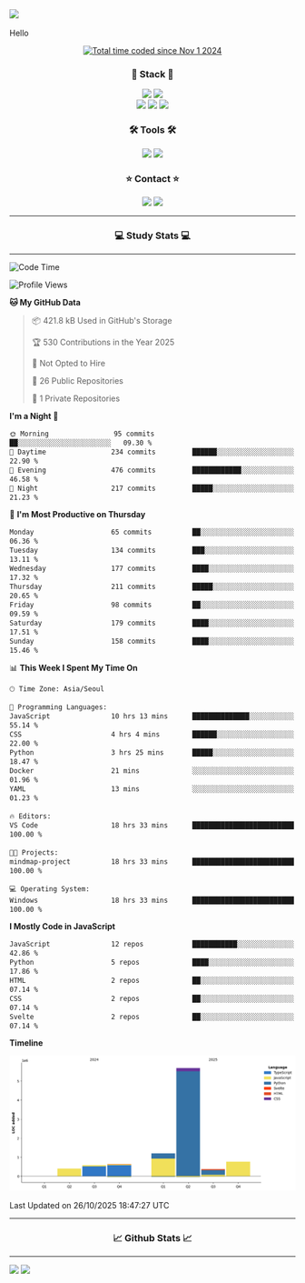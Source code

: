 <img src="https://capsule-render.vercel.app/api?type=waving&color=gradient&height=300&section=header&text=Hello!!&desc=well%20come%20to%20my%20github&fontSize=100&fontAlignY=40" />


Hello

<div align="center">
  <a href="https://wakatime.com/@fd6869de-70ad-450d-afba-272b60fdc4d3"><img src="https://wakatime.com/badge/user/fd6869de-70ad-450d-afba-272b60fdc4d3.svg"  alt="Total time coded since Nov 1 2024" /></a>
</div>




<h3 align="center">🌱 Stack 🌱</h3>
<div align="center">
  <img src="https://img.shields.io/badge/typescript-007ACC.svg?style=for-the-badge&logo=typescript&logoColor=white" />
  <img src="https://img.shields.io/badge/next.js-181717?style=for-the-badge&logo=nextdotjs&logoColor=white" />
</div>
<div align="center">
  <img src="https://img.shields.io/badge/javascript-yellow.svg?style=for-the-badge&logo=Javascript&logoColor=white" />
  <img src="https://img.shields.io/badge/html-E34F26?style=for-the-badge&logo=html5&logoColor=white" />
  <img src="https://img.shields.io/badge/css-1572B6?style=for-the-badge&logo=css3&logoColor=white"/>
</div>



<h3 align="center">🛠 Tools 🛠</h3>
<div align="center">
  <img src="https://img.shields.io/badge/github-181717.svg?style=for-the-badge&logo=github&logoColor=white" />
  <img src="https://img.shields.io/badge/Notion-F3F3F3.svg?style=for-the-badge&logo=notion&logoColor=black" />
</div>


<h3 align="center">⭐ Contact ⭐</h3>
<div align="center">
<img src="https://img.shields.io/badge/0sunghee122@gmail.com-EA4335?style=for-the-badge&logo=gmail&logoColor=FFFFFF"/>
<img src="https://img.shields.io/badge/jangseung11-E4405F?style=for-the-badge&logo=instagram&logoColor=FFFFFF"/>
</div>




---
<h3 align="center">💻 Study Stats 💻</h3>

---

<!--START_SECTION:waka-->
![Code Time](http://img.shields.io/badge/Code%20Time-265%20hrs%2054%20mins-blue)

![Profile Views](http://img.shields.io/badge/Profile%20Views-0-blue)

**🐱 My GitHub Data** 

> 📦 421.8 kB Used in GitHub's Storage 
 > 
> 🏆 530 Contributions in the Year 2025
 > 
> 🚫 Not Opted to Hire
 > 
> 📜 26 Public Repositories 
 > 
> 🔑 1 Private Repositories 
 > 
**I'm a Night 🦉** 

```text
🌞 Morning                95 commits          ██░░░░░░░░░░░░░░░░░░░░░░░   09.30 % 
🌆 Daytime                234 commits         ██████░░░░░░░░░░░░░░░░░░░   22.90 % 
🌃 Evening                476 commits         ████████████░░░░░░░░░░░░░   46.58 % 
🌙 Night                  217 commits         █████░░░░░░░░░░░░░░░░░░░░   21.23 % 
```
📅 **I'm Most Productive on Thursday** 

```text
Monday                   65 commits          ██░░░░░░░░░░░░░░░░░░░░░░░   06.36 % 
Tuesday                  134 commits         ███░░░░░░░░░░░░░░░░░░░░░░   13.11 % 
Wednesday                177 commits         ████░░░░░░░░░░░░░░░░░░░░░   17.32 % 
Thursday                 211 commits         █████░░░░░░░░░░░░░░░░░░░░   20.65 % 
Friday                   98 commits          ██░░░░░░░░░░░░░░░░░░░░░░░   09.59 % 
Saturday                 179 commits         ████░░░░░░░░░░░░░░░░░░░░░   17.51 % 
Sunday                   158 commits         ████░░░░░░░░░░░░░░░░░░░░░   15.46 % 
```


📊 **This Week I Spent My Time On** 

```text
🕑︎ Time Zone: Asia/Seoul

💬 Programming Languages: 
JavaScript               10 hrs 13 mins      ██████████████░░░░░░░░░░░   55.14 % 
CSS                      4 hrs 4 mins        ██████░░░░░░░░░░░░░░░░░░░   22.00 % 
Python                   3 hrs 25 mins       █████░░░░░░░░░░░░░░░░░░░░   18.47 % 
Docker                   21 mins             ░░░░░░░░░░░░░░░░░░░░░░░░░   01.96 % 
YAML                     13 mins             ░░░░░░░░░░░░░░░░░░░░░░░░░   01.23 % 

🔥 Editors: 
VS Code                  18 hrs 33 mins      █████████████████████████   100.00 % 

🐱‍💻 Projects: 
mindmap-project          18 hrs 33 mins      █████████████████████████   100.00 % 

💻 Operating System: 
Windows                  18 hrs 33 mins      █████████████████████████   100.00 % 
```

**I Mostly Code in JavaScript** 

```text
JavaScript               12 repos            ███████████░░░░░░░░░░░░░░   42.86 % 
Python                   5 repos             ████░░░░░░░░░░░░░░░░░░░░░   17.86 % 
HTML                     2 repos             ██░░░░░░░░░░░░░░░░░░░░░░░   07.14 % 
CSS                      2 repos             ██░░░░░░░░░░░░░░░░░░░░░░░   07.14 % 
Svelte                   2 repos             ██░░░░░░░░░░░░░░░░░░░░░░░   07.14 % 
```



**Timeline**

![Lines of Code chart](https://raw.githubusercontent.com/Jangseun/Jangseun/main/assets/bar_graph.png)


 Last Updated on 26/10/2025 18:47:27 UTC
<!--END_SECTION:waka-->
---


  

<h3 align="center">📈 Github Stats 📈</h3>

---
<p>
  <img height="180em" src="https://github-readme-stats.vercel.app/api?username=Jangseun&show_icons=true&theme=radical">
  <img height="180em" src="https://github-readme-stats.vercel.app/api/top-langs/?username=Jangseun&layout=compact&theme=radical">
</p>
